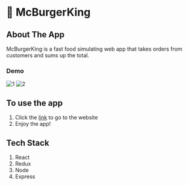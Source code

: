 # 🍔 McBurgerKing

## About The App

McBurgerKing is a fast food simulating web app that takes orders from customers and sums up the total.

### Demo

![1](https://user-images.githubusercontent.com/28583016/59549484-41e7f680-8f99-11e9-9d52-a2044f13b3eb.png)
![2](https://user-images.githubusercontent.com/28583016/59549485-42808d00-8f99-11e9-86dc-e11bb45c532c.png)

## To use the app

1. Click the [link](https://mcburgerking.herokuapp.com) to go to the website
2. Enjoy the app!

## Tech Stack
1. React
2. Redux
3. Node
4. Express
